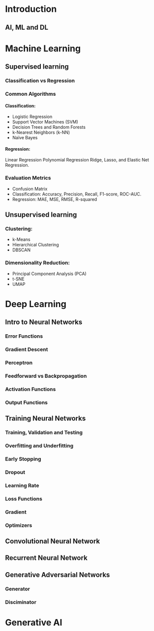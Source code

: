 # Introduction
## AI, ML and DL

# Machine Learning
## Supervised learning
### Classification vs Regression
### Common Algorithms
#### Classification:
- Logistic Regression
- Support Vector Machines (SVM)
- Decision Trees and Random Forests
- k-Nearest Neighbors (k-NN)
- Naïve Bayes
#### Regression:
Linear Regression
Polynomial Regression
Ridge, Lasso, and Elastic Net Regression.

### Evaluation Metrics
- Confusion Matrix
- Classification: Accuracy, Precision, Recall, F1-score, ROC-AUC.
- Regression: MAE, MSE, RMSE, R-squared

## Unsupervised learning
### Clustering:
- k-Means
- Hierarchical Clustering
- DBSCAN
### Dimensionality Reduction:
- Principal Component Analysis (PCA)
- t-SNE
- UMAP

# Deep Learning

## Intro to Neural Networks

### Error Functions
### Gradient Descent
### Perceptron
### Feedforward vs Backpropagation
### Activation Functions
### Output Functions

## Training Neural Networks
### Training, Validation and Testing
### Overfitting and Underfitting
### Early Stopping
### Dropout
### Learning Rate
### Loss Functions
### Gradient
### Optimizers


## Convolutional Neural Network
## Recurrent Neural Network
## Generative Adversarial Networks
### Generator
### Disciminator

# Generative AI

